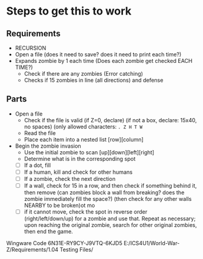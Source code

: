 # Steps to get this to work

## Requirements

- RECURSION
- Open a file (does it need to save? does it need to print each time?)
- Expands zombie by 1 each time (Does each zombie get checked EACH TIME?)
  - Check if there are any zombies (Error catching)
  - Checks if 15 zombies in line (all directions) and defense
  
## Parts

- Open a file
  - Check if the file is valid (if Z=0, declare) (if not a box, declare: 15x40, no spaces) (only allowed characters: ```. Z H T W```
  - Read the file
  - Place each item into a nested list [row][column]
- Begin the zombie invasion
  - Use the initial zombie to scan [up][down][left][right]
  - Determine what is in the corresponding spot
  - [ ] If a dot, fill
  - [ ] If a human, kill and check for other humans
  - [ ] If a zombie, check the next direction
  - [ ] If a wall, check for 15 in a row, and then check if something behind it, then remove (can zombies block a wall from breaking? does the zombie immediately fill the space?) (then check for any other walls NEARBY to be broken)ot mo
  - [ ] if it cannot move, check the spot in reverse order (right/left/down/up) for a zombie and use that. Repeat as necessary; upon reaching the original zombie, search for other original zombies, then end the game.
  
Wingware Code 6N31E-RY9CY-J9VTQ-6KJD5
E:/ICS4U1/World-War-Z/Requirements/1.04 Testing Files/
